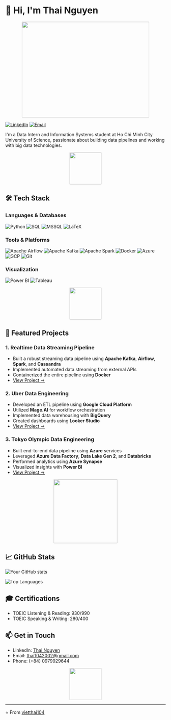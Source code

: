 # 👋 Hi, I'm Thai Nguyen

<div align="center">
  <img src="https://media.giphy.com/media/qgQUggAC3Pfv687qPC/giphy.gif" width="400" height="300"/>
</div>

[![LinkedIn](https://img.shields.io/badge/LinkedIn-0077B5?style=for-the-badge&logo=linkedin&logoColor=white)](https://www.linkedin.com/in/thainguyen104/)
[![Email](https://img.shields.io/badge/Gmail-D14836?style=for-the-badge&logo=gmail&logoColor=white)](mailto:thai1042002@gmail.com)

I'm a Data Intern and Information Systems student at Ho Chi Minh City University of Science, passionate about building data pipelines and working with big data technologies.

<div align="center">
  <img src="https://media.giphy.com/media/WFZvB7VIXBgiz3oDXE/giphy.gif" width="100"/>
</div>

## 🛠️ Tech Stack

### Languages & Databases
![Python](https://img.shields.io/badge/Python-FFD43B?style=for-the-badge&logo=python&logoColor=blue)
![SQL](https://img.shields.io/badge/SQL-4479A1?style=for-the-badge&logo=mysql&logoColor=white)
![MSSQL](https://img.shields.io/badge/Microsoft_SQL_Server-CC2927?style=for-the-badge&logo=microsoft-sql-server&logoColor=white)
![LaTeX](https://img.shields.io/badge/LaTeX-008080?style=for-the-badge&logo=latex&logoColor=white)

### Tools & Platforms
![Apache Airflow](https://img.shields.io/badge/Airflow-017CEE?style=for-the-badge&logo=Apache%20Airflow&logoColor=white)
![Apache Kafka](https://img.shields.io/badge/Apache_Kafka-231F20?style=for-the-badge&logo=apache-kafka&logoColor=white)
![Apache Spark](https://img.shields.io/badge/Apache_Spark-FFFFFF?style=for-the-badge&logo=apachespark&logoColor=#E35A16)
![Docker](https://img.shields.io/badge/Docker-2CA5E0?style=for-the-badge&logo=docker&logoColor=white)
![Azure](https://img.shields.io/badge/Azure-0089D6?style=for-the-badge&logo=microsoft-azure&logoColor=white)
![GCP](https://img.shields.io/badge/Google_Cloud-4285F4?style=for-the-badge&logo=google-cloud&logoColor=white)
![Git](https://img.shields.io/badge/GIT-E44C30?style=for-the-badge&logo=git&logoColor=white)

### Visualization
![Power BI](https://img.shields.io/badge/PowerBI-F2C811?style=for-the-badge&logo=Power%20BI&logoColor=white)
![Tableau](https://img.shields.io/badge/Tableau-E97627?style=for-the-badge&logo=Tableau&logoColor=white)

<div align="center">
  <img src="https://media.giphy.com/media/ZgTR3UQ9XAWDvqy9jv/giphy.gif" width="100"/>
</div>

## 🚀 Featured Projects

### 1. Realtime Data Streaming Pipeline
- Built a robust streaming data pipeline using **Apache Kafka**, **Airflow**, **Spark**, and **Cassandra**
- Implemented automated data streaming from external APIs
- Containerized the entire pipeline using **Docker**
- [View Project →](https://github.com/yourusername/project-link)

### 2. Uber Data Engineering
- Developed an ETL pipeline using **Google Cloud Platform**
- Utilized **Mage.AI** for workflow orchestration
- Implemented data warehousing with **BigQuery**
- Created dashboards using **Looker Studio**
- [View Project →](https://github.com/yourusername/project-link)

### 3. Tokyo Olympic Data Engineering
- Built end-to-end data pipeline using **Azure** services
- Leveraged **Azure Data Factory**, **Data Lake Gen 2**, and **Databricks**
- Performed analytics using **Azure Synapse**
- Visualized insights with **Power BI**
- [View Project →](https://github.com/yourusername/project-link)

<div align="center">
  <img src="https://media.giphy.com/media/f3iwJFOVOwuy7K6FFw/giphy.gif" width="200"/>
</div>

## 📈 GitHub Stats

![Your GitHub stats](https://github-readme-stats.vercel.app/api?username=vietthai104&show_icons=true&theme=radical)

![Top Languages](https://github-readme-stats.vercel.app/api/top-langs/?username=vietthai104&layout=compact&theme=radical)

## 🎓 Certifications
- TOEIC Listening & Reading: 930/990
- TOEIC Speaking & Writing: 280/400

## 📫 Get in Touch
- LinkedIn: [Thai Nguyen](https://www.linkedin.com/in/thainguyen104/)
- Email: thai1042002@gmail.com
- Phone: (+84) 0979929644

<div align="center">
  <img src="https://media.giphy.com/media/HscDLzkO8EOTmgkhQP/giphy.gif" width="100"/>
</div>

---
⭐️ From [vietthai104](https://github.com/vietthai104)
